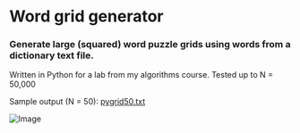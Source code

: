 # Word grid generator
### Generate large (squared) word puzzle grids using words from a dictionary text file.

Written in Python for a lab from my algorithms course. Tested up to N = 50,000

Sample output (N = 50): [pygrid50.txt](https://github.com/leonardbonfils/grid-generator/files/8178010/pygrid50.txt)

![Image](https://i.imgur.com/IOBY1iG.png)
